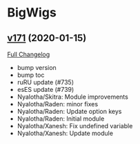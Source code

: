 # BigWigs

## [v171](https://github.com/BigWigsMods/BigWigs/tree/v171) (2020-01-15)
[Full Changelog](https://github.com/BigWigsMods/BigWigs/compare/v170...v171)

- bump version  
- bump toc  
- ruRU update (#735)  
- esES update (#739)  
- Nyalotha/Skitra: Module improvements  
- Nyalotha/Raden: minor fixes  
- Nyalotha/Raden: Update option keys  
- Nyalotha/Raden: Initial module  
- Nyalotha/Xanesh: Fix undefined variable  
- Nyalotha/Xanesh: Update module  
